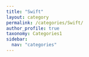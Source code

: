 ```yaml
---
title: "Swift"
layout: category
permalink: /categories/Swift/
author_profile: true
taxonomy: Categories1
sidebar:
  nav: "categories"
---
```

